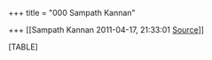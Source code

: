 +++
title = "000 Sampath Kannan"

+++
[[Sampath Kannan	2011-04-17, 21:33:01 [Source](https://groups.google.com/g/bvparishat/c/fS_U_E3KAWo)]]



[TABLE]

